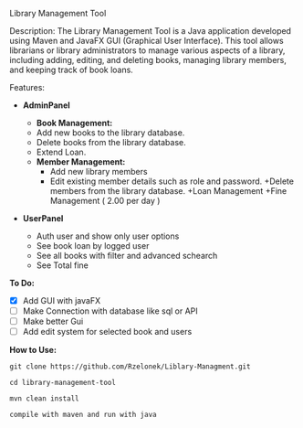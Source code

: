 Library Management Tool

Description:
The Library Management Tool is a Java application developed using Maven and JavaFX GUI (Graphical User Interface). This tool allows librarians or library administrators to manage various aspects of a library, including adding, editing, and deleting books, managing library members, and keeping track of book loans.


Features:


+ **AdminPanel** 
  +   **Book Management:**
    + Add new books to the library database.
    + Delete books from the library database.
    + Extend Loan.
  + **Member Management:**
    + Add new library members
    + Edit existing member details such as role and password.
    +Delete members from the library database.
    +Loan Management
    +Fine Management ( 2.00 per day ) 

+ **UserPanel**
  + Auth user and show only user options 
  + See book loan by logged user 
  + See all books with filter and advanced schearch
  + See Total fine 
  
**To Do:**
- [x] Add GUI with javaFX
- [ ] Make Connection with database like sql or API
- [ ] Make better Gui
- [ ] Add edit system for selected book and users

**How to Use:**
```
git clone https://github.com/Rzelonek/Liblary-Managment.git
```
```
cd library-management-tool
```
```
mvn clean install
```
```
compile with maven and run with java
```
